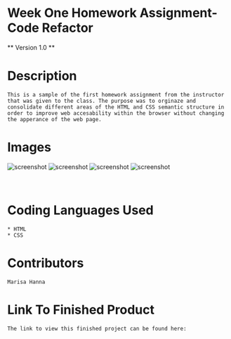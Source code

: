 # Week One Homework Assignment- Code Refactor

** Version 1.0 **



 # Description

    This is a sample of the first homework assignment from the instructor that was given to the class. The purpose was to orginaze and consolidate different areas of the HTML and CSS semantic structure in order to improve web accesability within the browser without changing the apperance of the web page. 


# Images


![screenshot](./html-before.png)
![screenshot](./html-after.png)
![screenshot](./css-before.png)
![screenshot](./css-after.png)
<img scr="./images/html-before.png" width= 200> 
<img scr="./images/html-after.png" width= 200>
<img scr="./images/css-before.png" width= 200> 
<img scr="./images/css-after.png" width= 200>



# Coding Languages Used

    * HTML
    * CSS


# Contributors

    Marisa Hanna


# Link To Finished Product

    The link to view this finished project can be found here:
<link href="https://marisahanna.github.io/refactor-wk1/">
